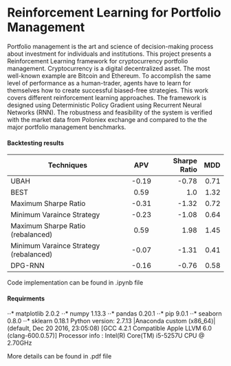 # Reinforcement Learning for Portfolio Management
Portfolio management is the art and science of decision-making process about investment for individuals and institutions. This project presents a Reinforcement Learning framework for cryptocurrency portfolio management. Cryptocurrency is a digital decentralized asset. The most well-known example are Bitcoin and Ethereum. To accomplish the same level of performance as a human-trader, agents have to learn for themselves how to create successful biased-free strategies. This work covers different reinforcement learning approaches. The framework is designed using Deterministic Policy Gradient using  Recurrent Neural Networks (RNN). The robustness and feasibility of the system is verified with the market data from Poloniex exchange and compared to the the major portfolio management benchmarks.


####  Backtesting results

| Techniques        | APV           | Sharpe Ratio  | MDD |
| ------------ |:------:| ------:| ------:|
| UBAH     | -0.19 | -0.78 | 0.71 |
| BEST      | 0.59 |  1.0 | 1.32 |
| Maximum Sharpe Ratio | -0.31 | -1.32 | 0.72 |
| Minimum Varaince Strategy | -0.23 | -1.08 | 0.64 |
| Maximum Sharpe Ratio (rebalanced) | 0.59 | 1.98 | 1.45 |
| Minimum Varaince Strategy (rebalanced) | -0.07 | -1.31 | 0.41 |
| DPG-RNN | -0.16 | -0.76 | 0.58 |

Code implementation can be found in .ipynb file
#### Requirments
⋅⋅* matplotlib 2.0.2
⋅⋅* numpy 1.13.3
⋅⋅* pandas 0.20.1
⋅⋅* pip 9.0.1
⋅⋅* seaborn 0.8.0
⋅⋅* sklearn 0.18.1
Python version: 2.7.13 |Anaconda custom (x86_64)| (default, Dec 20 2016, 23:05:08) 
[GCC 4.2.1 Compatible Apple LLVM 6.0 (clang-600.0.57)]
Processor info : Intel(R) Core(TM) i5-5257U CPU @ 2.70GHz

More details can be found in .pdf file

